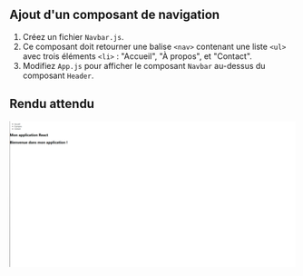 ## Ajout d'un composant de navigation

1. Créez un fichier `Navbar.js`.
2. Ce composant doit retourner une balise `<nav>` contenant une liste `<ul>` avec trois éléments `<li>` : "Accueil", "À propos", et "Contact".
3. Modifiez `App.js` pour afficher le composant `Navbar` au-dessus du composant `Header`.

## Rendu attendu

<img src="https://github.com/Microleadoff/content/blob/master/lang/fr/courses/Framework%20&%20Librairies/Reactjs-v18/0050%20-%20Import%20et%20Export%20de%20composants/rendu_exo_5_2.png?raw=true" alt="rendu attendu de l'exercice">